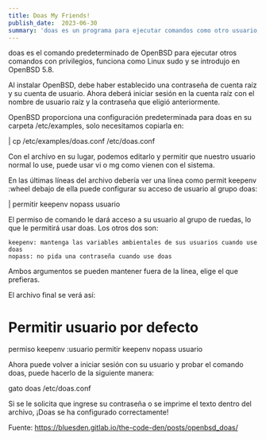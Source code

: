 ```yaml
---
title: Doas My Friends! 
publish_date:  2023-06-30
summary: 'doas es un programa para ejecutar comandos como otro usuario, generalmente como root.doas fue desarrollado por Ted Unangst para OpenBSD como un reemplazo de sudo más simple y seguro.'
---
```


doas es el comando predeterminado de OpenBSD para ejecutar otros comandos con privilegios, funciona como Linux sudo y se introdujo en OpenBSD 5.8.

Al instalar OpenBSD, debe haber establecido una contraseña de cuenta raíz y su cuenta de usuario. Ahora deberá iniciar sesión en la cuenta raíz con el nombre de usuario raíz y la contraseña que eligió anteriormente.

OpenBSD proporciona una configuración predeterminada para doas en su carpeta /etc/examples, solo necesitamos copiarla en:

|   cp /etc/examples/doas.conf /etc/doas.conf

Con el archivo en su lugar, podemos editarlo y permitir que nuestro usuario normal lo use, puede usar vi o mg como vienen con el sistema.

En las últimas líneas del archivo debería ver una línea como permit keepenv :wheel debajo de ella puede configurar su acceso de usuario al grupo doas:

|   permitir keepenv nopass usuario

El permiso de comando le dará acceso a su usuario al grupo de ruedas, lo que le permitirá usar doas. Los otros dos son:

    keepenv: mantenga las variables ambientales de sus usuarios cuando use doas
    nopass: no pida una contraseña cuando use doas

Ambos argumentos se pueden mantener fuera de la línea, elige el que prefieras.

El archivo final se verá así:

# Permitir usuario por defecto
permiso keepenv :usuario
permitir keepenv nopass usuario

Ahora puede volver a iniciar sesión con su usuario y probar el comando doas, puede hacerlo de la siguiente manera:

gato doas /etc/doas.conf

Si se le solicita que ingrese su contraseña o se imprime el texto dentro del archivo, ¡Doas se ha configurado correctamente!

Fuente: https://bluesden.gitlab.io/the-code-den/posts/openbsd_doas/
